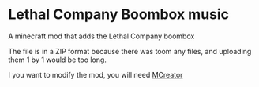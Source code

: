 # Lethal Company Boombox music
A minecraft mod that adds the Lethal Company boombox

The file is in a ZIP format because there was toom any files, and uploading them 1 by 1 would be too long.

I you want to modify the mod, you will need [MCreator](https://mcreator.net/)
